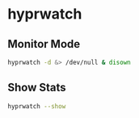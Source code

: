 # hyprwatch

## Monitor Mode

```sh
hyprwatch -d &> /dev/null & disown
```

## Show Stats

```sh
hyprwatch --show
```
